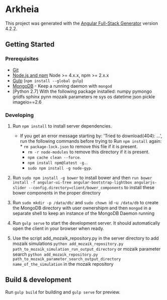 # Arkheia

This project was generated with the [Angular Full-Stack Generator](https://github.com/DaftMonk/generator-angular-fullstack) version 4.2.2.

## Getting Started

### Prerequisites

- [Git](https://git-scm.com/)
- [Node.js and npm](nodejs.org) Node >= 4.x.x, npm >= 2.x.x
- [Gulp](http://gulpjs.com/) (`npm install --global gulp`)
- [MongoDB](https://www.mongodb.org/) - Keep a running daemon with `mongod`
- [Python 2.7] With the following package installed: numpy pymongo gridfs sphinx pynn mozaik parameters re sys os datetime json pickle imageio==2.6
### Developing

1. Run `npm install` to install server dependencies.
	* If you get an error message starting by: 'Tried to download(404): ...', run the following commands before trying to Run `npm install` again:
        	* `rm package-lock.json` to remove this file if it is present.
		* `rm -r node-modules` to remove this directory if it is present.
		* `npm cache clean --force`.
		* `npm install npm@latest -g.`.
		* `sudo npm install -g node-gyp`.

2. Run `sudo npm install -g bower` to install bower and then `run bower install -f angular-ui-tree angular-bootstrap-lightbox angularjs-slider --config.directory=client/bower_components` to install these bower components in the proper directory

3. Run `sudo mkdir -p /data/db/` and `sudo chown `id -u` /data/db` to create the MongoDB directory with user ownershipm and then `mongod` in a separate shell to keep an instance of the MongoDB Daemon running

4. Run `gulp serve` to start the development server. It should automatically open the client in your browser when ready.

5. Use the script add_mozaik_repository.py in the server directory to add mozaik simulations `python add_mozaik_repository.py path_to_mozaik_simulation_run_output_directory` or mozaik parameter search `python add_mozaik_repository.py path_to_mozaik_parameter_search_output_directory name_of_the_simulation` in the mozaik repository

## Build & development

Run `gulp build` for building and `gulp serve` for preview.
